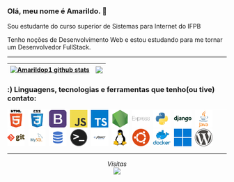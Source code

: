 ### Olá, meu nome é Amarildo. 👋
Sou estudante do curso superior de Sistemas para Internet do IFPB

Tenho noções de Desenvolvimento Web e estou estudando para me tornar um Desenvolvedor FullStack.

<!-- 
Linguagens, tecnologias e ferramentas que tenho(ou tive) contato: HTML5, CSS3, Bootstrap, JavaScript, Python, Django, SQL, Java, Git e GitHub, Visual Studio Code, Linux Ubuntu. 
-->

<!--
**Amarildop1/Amarildop1** is a ✨ _special_ ✨ repository because its `README.md` (this file) appears on your GitHub profile.

Here are some ideas to get you started:

- 🔭 I’m currently working on ...
- 🌱 I’m currently learning ...
- 👯 I’m looking to collaborate on ...
- 🤔 I’m looking for help with ...
- 💬 Ask me about ...
- 📫 How to reach me: ...
- 😄 Pronouns: ...
- ⚡ Fun fact: ...
-->

<hr style="background-color: black">

| <a href="https://github.com/Amarildop1/github-readme-stats"><img align="center" src="https://github-readme-stats.vercel.app/api?username=Amarildop1&show_icons=true&theme=dark&hide_border=true" alt="Amarildop1 github stats" /></a> | <a href="https://github.com/Amarildop1/github-readme-stats"><img align="center" src="https://github-readme-stats.vercel.app/api/top-langs/?username=Amarildop1&layout=compact&theme=dark&hide_border=true" /></a> |
| ------------- | ------------- | 


 ### :) Linguagens, tecnologias e ferramentas que tenho(ou tive) contato:

<hr style="background-color: white; margin: 0px;">
<code><img height="40" src="./imgs/html.png" alt="HTML5"></code>&nbsp;
<code><img height="40" src="./imgs/css.png"alt="CSS3"></code>&nbsp;
<code><img height="40" src="./imgs/bootstrap.png"alt="BootStrap"></code>&nbsp;
<code><img height="40" src="./imgs/javascript.png"alt="JavaScript"></code>&nbsp;
<code><img height="40" src="./imgs/typescript.png"alt="TypeScript"></code>&nbsp;
<code><img height="40" src="./imgs/nodejs.png"alt="NodeJS"></code>&nbsp;
<code><img height="40" src="./imgs/express.png"alt="Express"></code>&nbsp;
<code><img height="40" src="./imgs/python.png"alt="Python3"></code>&nbsp;
<code><img height="40" src="./imgs/django.png"alt="Django"></code>&nbsp;
<code><img height="40" src="./imgs/java.png"alt="Java"></code>&nbsp;
<code><img height="40" src="./imgs/git.png"alt="Git"></code>&nbsp;
<code><img height="40" src="./imgs/mysql.png"alt="MySQL"></code>&nbsp;
<code><img height="40" src="./imgs/sql.png"alt="SQL"></code>&nbsp;
<code><img height="40" src="./imgs/terminal.png"alt="Terminal Linux"></code>&nbsp;
<code><img height="40" src="./imgs/jquery.png"alt="JQuery"></code>&nbsp;
<code><img height="40" src="./imgs/linux.png"alt="Linux"></code>&nbsp;
<code><img height="40" src="./imgs/ubuntu.png"alt="Ubuntu"></code>&nbsp;
<code><img height="40" src="./imgs/docker.png"alt="Docker"></code>&nbsp;
<code><img height="40" src="./imgs/windows.png"alt="Windows"></code>&nbsp;
<code><img height="40" src="./imgs/wordpress.png"alt="Wordpress"></code>&nbsp;
<hr style="background-color: black">

<p align="center"> 
 <em>Visitas</em><br>
  <img src="https://profile-counter.glitch.me/Amarildop1/count.svg" />
</p>

